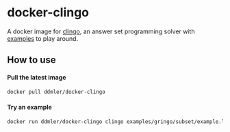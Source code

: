 # docker-clingo

A docker image for [clingo](https://potassco.github.io/), an answer set programming solver with [examples](https://github.com/potassco/clingo/tree/master/examples) to play around.

## How to use

#### Pull the latest image
```sh
docker pull ddmler/docker-clingo
```

#### Try an example
```sh
docker run ddmler/docker-clingo clingo examples/gringo/subset/example.lp
```
